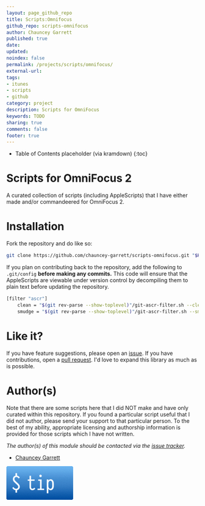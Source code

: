 ```yaml
---
layout: page_github_repo
title: Scripts:Omnifocus
github_repo: scripts-omnifocus
author: Chauncey Garrett
published: true
date:
updated:
noindex: false
permalink: /projects/scripts/omnifocus/
external-url:
tags:
- itunes
- scripts
- github
category: project
description: Scripts for OmniFocus
keywords: TODO
sharing: true
comments: false
footer: true
---
```


* Table of Contents placeholder (via kramdown)
{:toc}

# Scripts for OmniFocus 2

A curated collection of scripts (including AppleScripts) that I have either made and/or commandeered for OmniFocus 2.

# Installation

Fork the repository and do like so:

```sh
git clone https://github.com/chauncey-garrett/scripts-omnifocus.git "$HOME/Library/Application Scripts/com.omnigroup.OmniFocus2"
```

If you plan on contributing back to the repository, add the following to `.git/config` **before making any commits.** This code will ensure that the AppleScripts are viewable under version control by decompiling them to plain text before updating the repository.

```sh
[filter "ascr"]
	clean = "$(git rev-parse --show-toplevel)"/git-ascr-filter.sh --clean %f
	smudge = "$(git rev-parse --show-toplevel)"/git-ascr-filter.sh --smudge %f"
```


# Like it?

If you have feature suggestions, please open an [issue](https://github.com/chauncey-garrett/scripts-sonos/issues "chauncey-garrett/scripts-sonos/issues"). If you have contributions, open a [pull request](https://github.com/chauncey-garrett/scripts-sonos/pull-request "chauncey-garrett/scripts-sonos/pulls"). I'd love to expand this library as much as is possible.

# Author(s)

Note that there are some scripts here that I did NOT make and have only curated within this repository. If you found a particular script useful that I did not author, please send your support to that particular person. To the best of my ability, appropriate licensing and authorship information is provided for those scripts which I have not written.

*The author(s) of this module should be contacted via the [issue tracker](https://github.com/chauncey-garrett/scripts-sonos/issues "chauncey-garrett/scripts-sonos/issues").*

  - [Chauncey Garrett](https://github.com/chauncey-garrett "chauncey-garrett")

[![](/img/tip.gif)](http://chauncey.io/about/index.html#tip)
